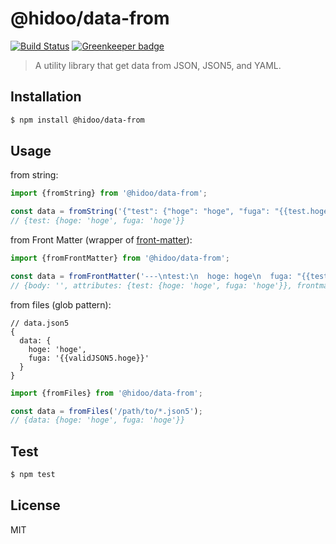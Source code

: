 # @hidoo/data-from

[![Build Status](https://travis-ci.org/hidoo/data-from.svg?branch=master)](https://travis-ci.org/hidoo/data-from) [![Greenkeeper badge](https://badges.greenkeeper.io/hidoo/data-from.svg)](https://greenkeeper.io/)

> A utility library that get data from JSON, JSON5, and YAML.

## Installation

```sh
$ npm install @hidoo/data-from
```

## Usage

from string:

```js
import {fromString} from '@hidoo/data-from';

const data = fromString('{"test": {"hoge": "hoge", "fuga": "{{test.hoge}}');
// {test: {hoge: 'hoge', fuga: 'hoge'}}
```

from Front Matter (wrapper of [front-matter](https://www.npmjs.com/package/front-matter)):

```js
import {fromFrontMatter} from '@hidoo/data-from';

const data = fromFrontMatter('---\ntest:\n  hoge: hoge\n  fuga: "{{test.hoge}}"\n---\n');
// {body: '', attributes: {test: {hoge: 'hoge', fuga: 'hoge'}}, frontmatter: 'test:\n  hoge: hoge\n  fuga: "{{test.hoge}}"'}
```

from files (glob pattern):

```json5
// data.json5
{
  data: {
    hoge: 'hoge',
    fuga: '{{validJSON5.hoge}}'
  }
}
```

```js
import {fromFiles} from '@hidoo/data-from';

const data = fromFiles('/path/to/*.json5');
// {data: {hoge: 'hoge', fuga: 'hoge'}}
```

## Test

```sh
$ npm test
```

## License

MIT
